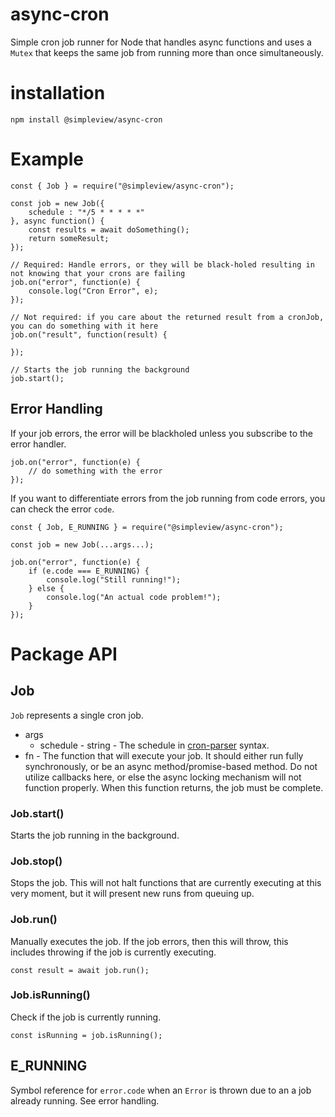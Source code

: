 # async-cron
Simple cron job runner for Node that handles async functions and uses a `Mutex` that keeps the same job from running more than once simultaneously.

# installation

```
npm install @simpleview/async-cron
```

# Example

```
const { Job } = require("@simpleview/async-cron");

const job = new Job({
	schedule : "*/5 * * * * *"
}, async function() {
	const results = await doSomething();
	return someResult;
});

// Required: Handle errors, or they will be black-holed resulting in not knowing that your crons are failing
job.on("error", function(e) {
	console.log("Cron Error", e);
});

// Not required: if you care about the returned result from a cronJob, you can do something with it here
job.on("result", function(result) {
	
});

// Starts the job running the background
job.start();
```

## Error Handling

If your job errors, the error will be blackholed unless you subscribe to the error handler.

```
job.on("error", function(e) {
	// do something with the error
});
```

If you want to differentiate errors from the job running from code errors, you can check the error `code`.

```
const { Job, E_RUNNING } = require("@simpleview/async-cron");

const job = new Job(...args...);

job.on("error", function(e) {
	if (e.code === E_RUNNING) {
		console.log("Still running!");
	} else {
		console.log("An actual code problem!");
	}
});
```

# Package API

## Job

`Job` represents a single cron job.

* args
	* schedule - string - The schedule in [cron-parser](https://www.npmjs.com/package/cron-parser) syntax.
* fn - The function that will execute your job. It should either run fully synchronously, or be an async method/promise-based method. Do not utilize callbacks here, or else the async locking mechanism will not function properly. When this function returns, the job must be complete.

### Job.start()

Starts the job running in the background.

### Job.stop()

Stops the job. This will not halt functions that are currently executing at this very moment, but it will present new runs from queuing up.

### Job.run()

Manually executes the job. If the job errors, then this will throw, this includes throwing if the job is currently executing.

```
const result = await job.run();
```

### Job.isRunning()

Check if the job is currently running.

```
const isRunning = job.isRunning();
```

## E_RUNNING

Symbol reference for `error.code` when an `Error` is thrown due to an a job already running. See error handling.